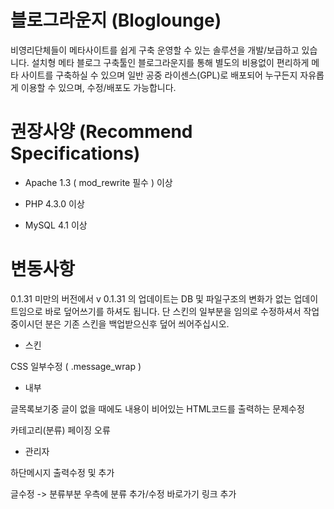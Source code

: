 블로그라운지 (Bloglounge)
===========

비영리단체들이 메타사이트를 쉽게 구축 운영할 수 있는 솔루션을 개발/보급하고 있습니다. 설치형 메타 블로그 구축툴인 블로그라운지를 통해 별도의 비용없이 편리하게 메타 사이트를 구축하실 수 있으며 일반 공중 라이센스(GPL)로 배포되어 누구든지 자유롭게 이용할 수 있으며, 수정/배포도 가능합니다.

권장사양 (Recommend Specifications)
===========
- Apache 1.3 ( mod_rewrite 필수 ) 이상

- PHP 4.3.0 이상

- MySQL  4.1 이상
 
변동사항
===========
0.1.31 미만의 버전에서 v 0.1.31 의 업데이트는 DB 및 파일구조의 변화가 없는 업데이트임으로 바로 덮어쓰기를 하셔도 됩니다. 단 스킨의 일부분을 임의로 수정하셔서 작업중이시던 분은 기존 스킨을 백업받으신후 덮어 씌어주십시오.

- 스킨

CSS 일부수정 ( .message_wrap )

- 내부

글목록보기중 글이 없을 때에도 내용이 비어있는 HTML코드를 출력하는 문제수정

카테고리(분류) 페이징 오류

- 관리자

하단메시지 출력수정 및 추가

글수정 -> 분류부분 우측에 분류 추가/수정 바로가기 링크 추가
